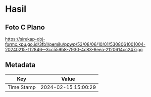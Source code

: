 # Hasil

## Foto C Plano

https://sirekap-obj-formc.kpu.go.id/3fb1/pemilu/ppwp/53/08/06/10/01/5308061001004-20240215-112846--3cc559b8-7930-4c83-9eea-2120614cc247.jpg


## Metadata

| Key        | Value               |
| ---------- | ------------------- |
| Time Stamp | 2024-02-15 15:00:29 |



